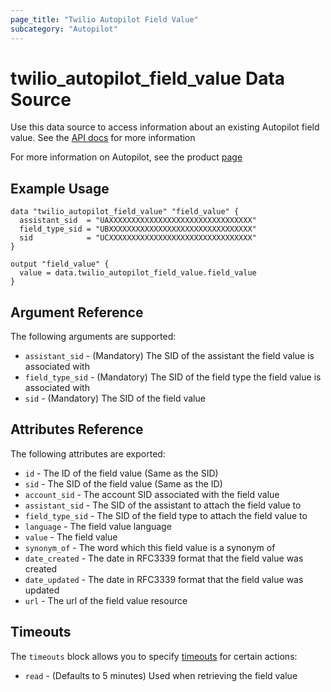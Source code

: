 ```yaml
---
page_title: "Twilio Autopilot Field Value"
subcategory: "Autopilot"
---
```


# twilio_autopilot_field_value Data Source

Use this data source to access information about an existing Autopilot field value. See the [API docs](https://www.twilio.com/docs/autopilot/api/field-value) for more information

For more information on Autopilot, see the product [page](https://www.twilio.com/autopilot)

## Example Usage

```hcl
data "twilio_autopilot_field_value" "field_value" {
  assistant_sid  = "UAXXXXXXXXXXXXXXXXXXXXXXXXXXXXXXXX"
  field_type_sid = "UBXXXXXXXXXXXXXXXXXXXXXXXXXXXXXXXX"
  sid            = "UCXXXXXXXXXXXXXXXXXXXXXXXXXXXXXXXX"
}

output "field_value" {
  value = data.twilio_autopilot_field_value.field_value
}
```

## Argument Reference

The following arguments are supported:

- `assistant_sid` - (Mandatory) The SID of the assistant the field value is associated with
- `field_type_sid` - (Mandatory) The SID of the field type the field value is associated with
- `sid` - (Mandatory) The SID of the field value

## Attributes Reference

The following attributes are exported:

- `id` - The ID of the field value (Same as the SID)
- `sid` - The SID of the field value (Same as the ID)
- `account_sid` - The account SID associated with the field value
- `assistant_sid` - The SID of the assistant to attach the field value to
- `field_type_sid` - The SID of the field type to attach the field value to
- `language` - The field value language
- `value` - The field value
- `synonym_of` - The word which this field value is a synonym of
- `date_created` - The date in RFC3339 format that the field value was created
- `date_updated` - The date in RFC3339 format that the field value was updated
- `url` - The url of the field value resource

## Timeouts

The `timeouts` block allows you to specify [timeouts](https://www.terraform.io/docs/configuration/resources.html#timeouts) for certain actions:

- `read` - (Defaults to 5 minutes) Used when retrieving the field value
